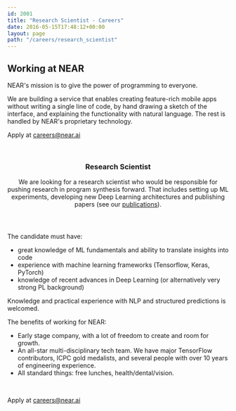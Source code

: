 ```yaml
---
id: 2001
title: "Research Scientist - Careers"
date: 2016-05-15T17:48:12+00:00
layout: page
path: "/careers/research_scientist"
---
```



<section class="text-left">
  <div class="container">
    <h2 class="section-heading">Working at NEAR</h2>
    <p>NEAR's mission is to give the power of programming to everyone.</p>
    <p>We are building a service that enables creating feature-rich mobile apps without writing a single line of code, by hand drawing a sketch of the interface, and explaining the functionality with natural language. The rest is handled by NEAR's proprietary technology.</p>
  </div>
  <div class="container">
      <p class="lead text-muted">Apply at <a href="mailto:careers@near.ai">careers@near.ai</a></p>
  </div>
  <br />
  <article>
    <div class="container">
        <header>
            <h3>Research Scientist</h3>
            <p>We are looking for a research scientist who would be responsible for pushing research in program synthesis forward. That includes setting up ML experiments, developing new Deep Learning architectures and publishing papers (see our <a href="/publications/">publications</a>).</p>
        </header>
        <footer>
          <p>The candidate must have:</p>
          <ul>
            <li>great knowledge of ML fundamentals and ability to translate insights into code</li>
            <li>experience with machine learning frameworks (Tensorflow, Keras, PyTorch)</li>
            <li>knowledge of recent advances in Deep Learning (or alternatively very strong PL background)</li>
          </ul>
          <p>Knowledge and practical experience with NLP and structured predictions is welcomed.</p>
        </footer>
    </div>
  </article>
  <div class="container">
    <p>The benefits of working for NEAR:</p>
    <ul>
        <li>Early stage company, with a lot of freedom to create and room for growth.</li>
        <li>An all-star multi-disciplinary tech team. We have major TensorFlow contributors, ICPC gold medalists, and several people with over 10 years of engineering experience.</li>
        <li>All standard things: free lunches, health/dental/vision.</li>
    </p>
  </div>
  <br />
  <div class="container">
      <p class="lead text-muted">Apply at <a href="mailto:careers@near.ai">careers@near.ai</a></p>
  </div>
</section>
